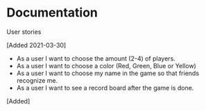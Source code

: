 # Documentation

User stories

[Added 2021-03-30]
- As a user I want to choose the amount (2-4) of players.
- As a user I want to choose a color (Red, Green, Blue or Yellow)
- As a user I want to choose my name in the game so that friends recognize me.
- As a user I want to see a record board after the game is done.

[Added]
